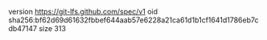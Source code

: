 version https://git-lfs.github.com/spec/v1
oid sha256:bf62d69d61632fbbef644aab57e6228a21ca61d1b1cf1641d1786eb7cdb47147
size 313
